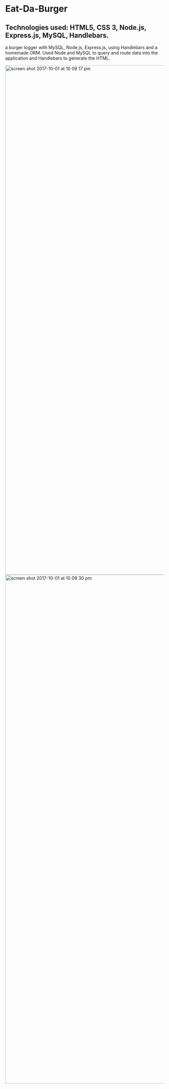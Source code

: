 # Eat-Da-Burger

## Technologies used: HTML5, CSS 3, Node.js, Express.js, MySQL, Handlebars. 

 a burger logger with MySQL, Node.js, Express.js, using Handlebars and a homemade ORM.  Used Node and MySQL to query and route data into the application and Handlebars to generate the HTML.



<img width="1614" alt="screen shot 2017-10-01 at 10 09 17 pm" src="https://user-images.githubusercontent.com/25913749/31064859-52b937aa-a6f5-11e7-99f0-c73ce1316f79.png">

<img width="1612" alt="screen shot 2017-10-01 at 10 09 30 pm" src="https://user-images.githubusercontent.com/25913749/31064862-58d52fb8-a6f5-11e7-9979-36f3b2db7216.png">


